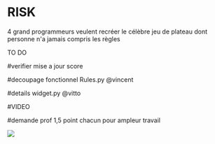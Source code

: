 # RISK
4 grand programmeurs veulent recréer le célèbre jeu de plateau dont personne n'a jamais compris les règles

TO DO



#verifier mise a jour score

#decoupage fonctionnel Rules.py @vincent

#details widget.py @vitto

#VIDEO

#demande prof 1,5 point chacun pour ampleur travail









![](https://media.tenor.com/images/6be0276d8d6a84028f2505d07f39c92e/tenor.gif)
